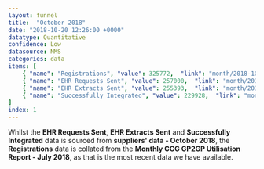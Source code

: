 ```yaml
---
layout: funnel
title:  "October 2018"
date: "2018-10-20 12:26:00 +0000"
datatype: Quantitative
confidence: Low
datasource: NMS
categories: data
items: [
    { "name": "Registrations", "value": 325772,  "link": "month/2018-10/registrations/registrations" },
    { "name": "EHR Requests Sent", "value": 257000,  "link": "month/2018-10/requests/requests"},
    { "name": "EHR Extracts Sent", "value": 255393,  "link": "month/2018-10/extracts/extracts" },
    { "name": "Successfully Integrated", "value": 229928,  "link": "month/2018-10/integrations/integrations" }
]
index: 1
---
```

Whilst the **EHR Requests Sent**, **EHR Extracts Sent** and **Successfully Integrated** data is sourced from **suppliers' data - October 2018**, the **Registrations** data is collated from the **Monthly CCG GP2GP Utilisation Report - July 2018**, as that is the most recent data we have available.
